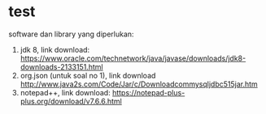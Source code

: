 # test
software dan library yang diperlukan:
1. jdk 8, link download: https://www.oracle.com/technetwork/java/javase/downloads/jdk8-downloads-2133151.html
2. org.json (untuk soal no 1), link download http://www.java2s.com/Code/Jar/c/Downloadcommysqljdbc515jar.htm
3. notepad++, link download: https://notepad-plus-plus.org/download/v7.6.6.html
